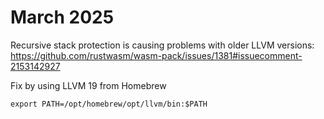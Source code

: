 # March 2025

Recursive stack protection is causing problems with older LLVM versions:
https://github.com/rustwasm/wasm-pack/issues/1381#issuecomment-2153142927

Fix by using LLVM 19 from Homebrew
```
export PATH=/opt/homebrew/opt/llvm/bin:$PATH
```

